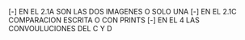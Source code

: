 [-] EN EL 2.1A SON LAS DOS IMAGENES O SOLO UNA
[-] EN EL 2.1C COMPARACION ESCRITA O CON PRINTS
[-] EN EL 4 LAS CONVOULUCIONES DEL C Y D